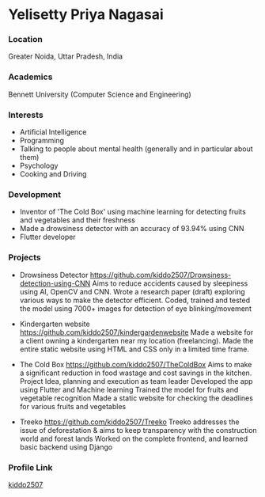 # Yelisetty Priya Nagasai

### Location

Greater Noida, Uttar Pradesh, India

### Academics

Bennett University (Computer Science and Engineering)

### Interests

- Artificial Intelligence
- Programming
- Talking to people about mental health (generally and in particular about them)
- Psychology
- Cooking and Driving

### Development

- Inventor of 'The Cold Box' using machine learning for detecting fruits and vegetables and their freshness
- Made a drowsiness detector with an accuracy of 93.94% using CNN
- Flutter developer

### Projects

- Drowsiness Detector https://github.com/kiddo2507/Drowsiness-detection-using-CNN 
    Aims to reduce accidents caused by sleepiness using AI, OpenCV and CNN.
    Wrote a research paper (draft) exploring various ways to make the detector efficient.
    Coded, trained and tested the model using 7000+ images for detection of eye blinking/movement

- Kindergarten website https://github.com/kiddo2507/kindergardenwebsite
    Made a website for a client owning a kindergarten near my location (freelancing).
    Made the entire static website using HTML and CSS only in a limited time frame.

- The Cold Box https://github.com/kiddo2507/TheColdBox
    Aims to make a significant reduction in food wastage and cost savings in the kitchen.
    Project Idea, planning and execution as team leader 
    Developed the app using Flutter and Machine learning
    Trained the model for fruits and vegetable recognition
    Made a static website for checking the deadlines for various fruits and vegetables

- Treeko https://github.com/kiddo2507/Treeko
    Treeko addresses the issue of deforestation & aims to keep transparency with the construction world and forest lands
    Worked on the complete frontend, and learned basic backend using Django

### Profile Link

[kiddo2507](https://github.com/kiddo2507)